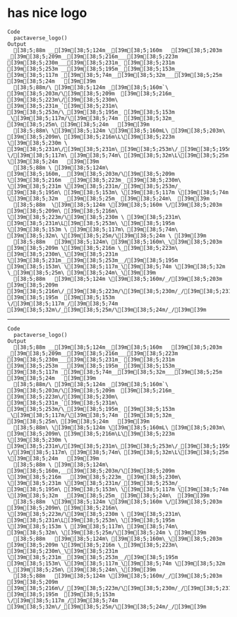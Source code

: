 # has nice logo

    Code
      pactaverse_logo()
    Output
      [38;5;88m __[39m[38;5;124m__[39m[38;5;160m   [39m[38;5;203m _[39m[38;5;209m__[39m[38;5;216m___[39m[38;5;223m  [39m[38;5;230m___[39m[38;5;231m_ [39m[38;5;231m  [39m[38;5;253m __[39m[38;5;195m__[39m[38;5;153m__ [39m[38;5;117m _[39m[38;5;74m__[39m[38;5;32m___[39m[38;5;25m  [39m[38;5;24m   [39m[39m
      [38;5;88m/\ [39m[38;5;124m _[39m[38;5;160m`\ [39m[38;5;203m/\[39m[38;5;209m  [39m[38;5;216m_  [39m[38;5;223m\/[39m[38;5;230m\  [39m[38;5;231m_`[39m[38;5;231m\ [39m[38;5;253m/\_[39m[38;5;195m_ [39m[38;5;153m _\[39m[38;5;117m/\[39m[38;5;74m  [39m[38;5;32m_  [39m[38;5;25m\ [39m[38;5;24m   [39m[39m
      [38;5;88m\ \[39m[38;5;124m \[39m[38;5;160mL\ [39m[38;5;203m\ [39m[38;5;209m\ [39m[38;5;216m\L\[39m[38;5;223m \[39m[38;5;230m \ [39m[38;5;231m\/[39m[38;5;231m\_[39m[38;5;253m\/_[39m[38;5;195m/\[39m[38;5;153m \/[39m[38;5;117m\ [39m[38;5;74m\ [39m[38;5;32m\L\[39m[38;5;25m \[39m[38;5;24m   [39m[39m
      [38;5;88m \ [39m[38;5;124m\ [39m[38;5;160m,__[39m[38;5;203m/\[39m[38;5;209m \[39m[38;5;216m  _[39m[38;5;223m_ [39m[38;5;230m\ \[39m[38;5;231m \[39m[38;5;231m/_[39m[38;5;253m/_ [39m[38;5;195m\ [39m[38;5;153m\ \[39m[38;5;117m \[39m[38;5;74m \[39m[38;5;32m  _[39m[38;5;25m_ [39m[38;5;24m\  [39m[39m
      [38;5;88m  \[39m[38;5;124m \[39m[38;5;160m \/[39m[38;5;203m  [39m[38;5;209m\ [39m[38;5;216m\ \[39m[38;5;223m/\[39m[38;5;230m \ [39m[38;5;231m\ [39m[38;5;231m\L[39m[38;5;253m\ \[39m[38;5;195m \[39m[38;5;153m \ [39m[38;5;117m\ [39m[38;5;74m\ [39m[38;5;32m\ \[39m[38;5;25m/\[39m[38;5;24m \ [39m[39m
      [38;5;88m   [39m[38;5;124m\ [39m[38;5;160m\_\[39m[38;5;203m  [39m[38;5;209m \[39m[38;5;216m \_[39m[38;5;223m\ [39m[38;5;230m\_\[39m[38;5;231m \[39m[38;5;231m__[39m[38;5;253m__/[39m[38;5;195m  [39m[38;5;153m\ \[39m[38;5;117m_\[39m[38;5;74m \[39m[38;5;32m \_[39m[38;5;25m\ [39m[38;5;24m\_\[39m[39m
      [38;5;88m   [39m[38;5;124m \[39m[38;5;160m/_/[39m[38;5;203m  [39m[38;5;209m  [39m[38;5;216m\/_[39m[38;5;223m/\[39m[38;5;230m/_/[39m[38;5;231m\/[39m[38;5;231m__[39m[38;5;253m_/ [39m[38;5;195m  [39m[38;5;153m \/[39m[38;5;117m_/[39m[38;5;74m  [39m[38;5;32m\/_[39m[38;5;25m/\[39m[38;5;24m/_/[39m[39m
      

---

    Code
      pactaverse_logo()
    Output
      [38;5;88m __[39m[38;5;124m__[39m[38;5;160m   [39m[38;5;203m _[39m[38;5;209m__[39m[38;5;216m___[39m[38;5;223m  [39m[38;5;230m___[39m[38;5;231m_ [39m[38;5;231m  [39m[38;5;253m __[39m[38;5;195m__[39m[38;5;153m__ [39m[38;5;117m _[39m[38;5;74m__[39m[38;5;32m___[39m[38;5;25m  [39m[38;5;24m   [39m[39m
      [38;5;88m/\ [39m[38;5;124m _[39m[38;5;160m`\ [39m[38;5;203m/\[39m[38;5;209m  [39m[38;5;216m_  [39m[38;5;223m\/[39m[38;5;230m\  [39m[38;5;231m_`[39m[38;5;231m\ [39m[38;5;253m/\_[39m[38;5;195m_ [39m[38;5;153m _\[39m[38;5;117m/\[39m[38;5;74m  [39m[38;5;32m_  [39m[38;5;25m\ [39m[38;5;24m   [39m[39m
      [38;5;88m\ \[39m[38;5;124m \[39m[38;5;160mL\ [39m[38;5;203m\ [39m[38;5;209m\ [39m[38;5;216m\L\[39m[38;5;223m \[39m[38;5;230m \ [39m[38;5;231m\/[39m[38;5;231m\_[39m[38;5;253m\/_[39m[38;5;195m/\[39m[38;5;153m \/[39m[38;5;117m\ [39m[38;5;74m\ [39m[38;5;32m\L\[39m[38;5;25m \[39m[38;5;24m   [39m[39m
      [38;5;88m \ [39m[38;5;124m\ [39m[38;5;160m,__[39m[38;5;203m/\[39m[38;5;209m \[39m[38;5;216m  _[39m[38;5;223m_ [39m[38;5;230m\ \[39m[38;5;231m \[39m[38;5;231m/_[39m[38;5;253m/_ [39m[38;5;195m\ [39m[38;5;153m\ \[39m[38;5;117m \[39m[38;5;74m \[39m[38;5;32m  _[39m[38;5;25m_ [39m[38;5;24m\  [39m[39m
      [38;5;88m  \[39m[38;5;124m \[39m[38;5;160m \/[39m[38;5;203m  [39m[38;5;209m\ [39m[38;5;216m\ \[39m[38;5;223m/\[39m[38;5;230m \ [39m[38;5;231m\ [39m[38;5;231m\L[39m[38;5;253m\ \[39m[38;5;195m \[39m[38;5;153m \ [39m[38;5;117m\ [39m[38;5;74m\ [39m[38;5;32m\ \[39m[38;5;25m/\[39m[38;5;24m \ [39m[39m
      [38;5;88m   [39m[38;5;124m\ [39m[38;5;160m\_\[39m[38;5;203m  [39m[38;5;209m \[39m[38;5;216m \_[39m[38;5;223m\ [39m[38;5;230m\_\[39m[38;5;231m \[39m[38;5;231m__[39m[38;5;253m__/[39m[38;5;195m  [39m[38;5;153m\ \[39m[38;5;117m_\[39m[38;5;74m \[39m[38;5;32m \_[39m[38;5;25m\ [39m[38;5;24m\_\[39m[39m
      [38;5;88m   [39m[38;5;124m \[39m[38;5;160m/_/[39m[38;5;203m  [39m[38;5;209m  [39m[38;5;216m\/_[39m[38;5;223m/\[39m[38;5;230m/_/[39m[38;5;231m\/[39m[38;5;231m__[39m[38;5;253m_/ [39m[38;5;195m  [39m[38;5;153m \/[39m[38;5;117m_/[39m[38;5;74m  [39m[38;5;32m\/_[39m[38;5;25m/\[39m[38;5;24m/_/[39m[39m
      

